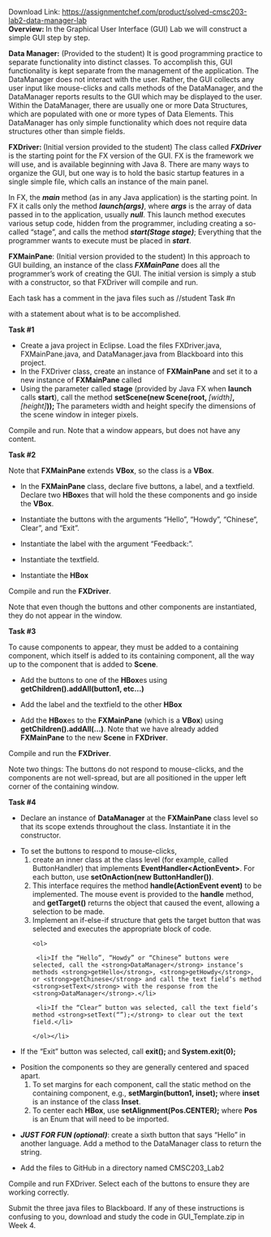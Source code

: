 Download Link: https://assignmentchef.com/product/solved-cmsc203-lab2-data-manager-lab
<br>
<strong>Overview: </strong>In the Graphical User Interface (GUI) Lab we will construct a simple GUI step by step.

<strong>Data Manager:</strong> (Provided to the student) It is good programming practice to separate functionality into distinct classes.  To accomplish this, GUI functionality is kept separate from the management of the application.  The DataManager does not interact with the user.  Rather, the GUI collects any user input like mouse-clicks and calls methods of the DataManager, and the DataManager reports results to the GUI which may be displayed to the user.  Within the DataManager, there are usually one or more Data Structures, which are populated with one or more types of Data Elements.  This DataManager has only simple functionality which does not require data structures other than simple fields.

<strong>FXDriver: </strong>(Initial version provided to the student) The class called <strong><em>FXDriver</em></strong> is the starting point for the FX version of the GUI.  FX is the framework we will use, and is available beginning with Java 8.  There are many ways to organize the GUI, but one way is to hold the basic startup features in a single simple file, which calls an instance of the main panel.

In FX, the <strong><em>main</em></strong> method (as in any Java application) is the starting point.  In FX it calls only the method <strong><em>launch(args)</em></strong>, where <strong><em>args</em></strong> is the array of data passed in to the application, usually <strong><em>null</em></strong>.  This launch method executes various setup code, hidden from the programmer, including creating a so-called “stage”, and calls the method <strong><em>start(Stage stage)</em></strong>;  Everything that the programmer wants to execute must be placed in <strong><em>start</em></strong>.

<strong>FXMainPane</strong>: (Initial version provided to the student) In this approach to GUI building, an instance of the class<strong><em> FXMainPane</em></strong> does all the programmer’s work of creating the GUI.  The initial version is simply a stub with a constructor, so that FXDriver will compile and run.

Each task has a comment in the java files such as //student Task #n

with a statement about what is to be accomplished.

<strong>Task #1</strong>

<ul>

 <li>Create a java project in Eclipse. Load the files FXDriver.java, FXMainPane.java, and DataManager.java from Blackboard into this project.</li>

 <li>In the FXDriver class, create an instance of <strong>FXMainPane</strong> and set it to a new instance of <strong>FXMainPane</strong> called</li>

 <li>Using the parameter called <strong>stage</strong> (provided by Java FX when <strong>launch</strong> calls <strong>start</strong>), call the method <strong>setScene(new Scene(root, </strong><em>[width]</em><strong>,</strong><em>[height]</em><strong>)); </strong>The parameters width and height specify the dimensions of the scene window in integer pixels.</li>

</ul>




Compile and run.  Note that a window appears, but does not have any content.







<strong>Task #2</strong>

Note that <strong>FXMainPane</strong> extends <strong>VBox</strong>, so the class is a <strong>VBox</strong>.

<ul>

 <li>In the <strong>FXMainPane</strong> class, declare five buttons, a label, and a textfield. Declare two <strong>HBox</strong>es that will hold the these components and go inside the <strong>VBox</strong>.</li>

</ul>




<ul>

 <li>Instantiate the buttons with the arguments “Hello”, “Howdy”, “Chinese“, Clear”, and “Exit”.</li>

</ul>




<ul>

 <li>Instantiate the label with the argument “Feedback:”.</li>

</ul>




<ul>

 <li>Instantiate the textfield.</li>

</ul>




<ul>

 <li>Instantiate the <strong>HBox</strong></li>

</ul>




Compile and run the <strong>FXDriver</strong>.

Note that even though the buttons and other components are instantiated, they do not appear in the window.

<strong> </strong>

<strong>Task #3</strong>

To cause components to appear, they must be added to a containing component, which itself is added to its containing component, all the way up to the component that is added to <strong>Scene</strong>.

<ul>

 <li>Add the buttons to one of the <strong>HBox</strong>es using <strong>getChildren().addAll(button1, etc…)</strong></li>

</ul>




<ul>

 <li>Add the label and the textfield to the other <strong>HBox</strong></li>

</ul>




<ul>

 <li>Add the <strong>HBox</strong>es to the <strong>FXMainPane</strong> (which is a <strong>VBox</strong>) using <strong>getChildren().addAll(…)</strong>. Note that we have already added <strong>FXMainPane</strong> to the new <strong>Scene</strong> in <strong>FXDriver</strong>.</li>

</ul>




Compile and run the <strong>FXDriver</strong>.

Note two things: The buttons do not respond to mouse-clicks, and the components are not well-spread, but are all positioned in the upper left corner of the containing window.<strong></strong>

<strong>Task #4</strong>

<ul>

 <li>Declare an instance of <strong>DataManager</strong> at the <strong>FXMainPane</strong> class level so that its scope extends throughout the class. Instantiate it in the constructor.</li>

</ul>




<ul>

 <li>To set the buttons to respond to mouse-clicks,

  <ol>

   <li>create an inner class at the class level (for example, called ButtonHandler) that implements <strong>EventHandler&lt;ActionEvent&gt;</strong>. For each button, use <strong>setOnAction(new ButtonHandler())</strong>.</li>

   <li>This interface requires the method <strong>handle(ActionEvent event)</strong> to be implemented. The mouse event is provided to the <strong>handle</strong> method, and <strong>getTarget()</strong> returns the object that caused the event, allowing a selection to be made.</li>

   <li>Implement an if-else-if structure that gets the target button that was selected and executes the appropriate block of code.

    <ol>

     <li>If the “Hello”, “Howdy” or “Chinese” buttons were selected, call the <strong>DataManager</strong> instance’s methods <strong>getHello</strong>, <strong>getHowdy</strong>, or <strong>getChinese</strong> and call the text field’s method <strong>setText</strong> with the response from the <strong>DataManager</strong>.</li>

     <li>If the “Clear” button was selected, call the text field’s method <strong>setText(“”);</strong> to clear out the text field.</li>

    </ol></li>

  </ol></li>

</ul>

<ul>

 <li>If the “Exit” button was selected, call <strong>exit(); </strong>and<strong> System.exit(0); </strong></li>

</ul>




<ul>

 <li>Position the components so they are generally centered and spaced apart.

  <ol>

   <li>To set margins for each component, call the static method on the containing component, e.g., <strong>setMargin(button1, inset); </strong>where <strong>inset</strong> is an instance of the class <strong>Inset</strong>.</li>

   <li>To center each <strong>HBox</strong>, use <strong>setAlignment(Pos.CENTER);</strong> where <strong>Pos</strong> is an Enum that will need to be imported.</li>

  </ol></li>

</ul>




<ul>

 <li><strong><em>JUST FOR FUN (optional)</em></strong>: create a sixth button that says “Hello” in another language. Add a method to the DataManager class to return the string.</li>

</ul>




<ul>

 <li>Add the files to GitHub in a directory named CMSC203_Lab2</li>

</ul>




Compile and run FXDriver.  Select each of the buttons to ensure they are working correctly.

Submit the three java files to Blackboard.  If any of these instructions is confusing to you, download and study the code in GUI_Template.zip in Week 4.